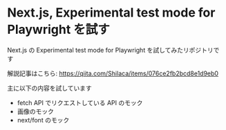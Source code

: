 # Next.js, Experimental test mode for Playwright を試す

Next.js の Experimental test mode for Playwright を試してみたリポジトリです

解説記事はこちら: https://qiita.com/Shilaca/items/076ce2fb2bcd8e1d9eb0

主に以下の内容を試しています

- fetch API でリクエストしている API のモック
- 画像のモック
- next/font のモック

